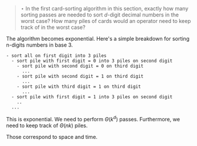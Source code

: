 > $\star$ In the first card-sorting algorithm in this section, exactly how many
> sorting passes are needed to sort $d$-digit decimal numbers in the worst
> case? How many piles of cards would an operator need to keep track of in the
> worst case?

The algorithm becomes exponential. Here's a simple breakdown for sorting
n-digits numbers in base 3.

    - sort all on first digit into 3 piles
      - sort pile with first digit = 0 into 3 piles on second digit
        - sort pile with second digit = 0 on third digit
          ...
        - sort pile with second digit = 1 on third digit
          ...
        - sort pile with third digit = 1 on third digit
          ...
      - sort pile with first digit = 1 into 3 piles on second digit
        ..
      ...

This is exponential. We need to perform $\Theta(k^d)$ passes. Furthermore, we
need to keep track of $\Theta(nk)$ piles.

Those correspond to space and time.
